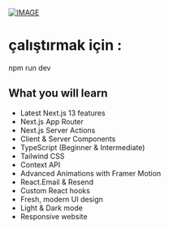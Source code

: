 [![IMAGE](https://github.com/eceokumuus/my_portfolio/blob/master/public/website.png)](link) 

# çalıştırmak için : 
npm run dev

## What you will learn

- Latest Next.js 13 features
- Next.js App Router
- Next.js Server Actions
- Client & Server Components
- TypeScript (Beginner & Intermediate)
- Tailwind CSS
- Context API
- Advanced Animations with Framer Motion
- React.Email & Resend
- Custom React hooks
- Fresh, modern UI design
- Light & Dark mode
- Responsive website

